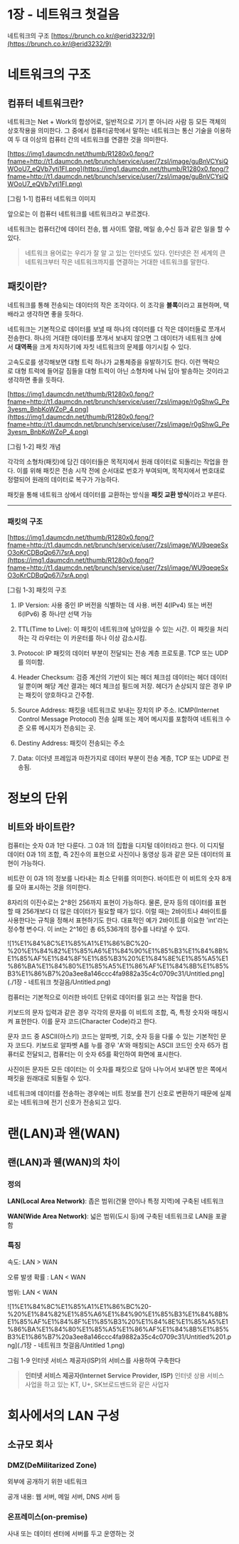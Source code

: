 # 1장 - 네트워크 첫걸음

네트워크의 구조 [https://brunch.co.kr/@erid3232/9](https://brunch.co.kr/@erid3232/9)

# 네트워크의 구조

## 컴퓨터 네트워크란?

네트워크는 Net + Work의 합성어로, 일반적으로 기기 뿐 아니라 사람 등 모든 객체의 상호작용을 의미한다. 그 중에서 컴퓨터공학에서 말하는 네트워크는 통신 기술을 이용하여 두 대 이상의 컴퓨터 간의 네트워크를 연결한 것을 의미한다. 

[https://img1.daumcdn.net/thumb/R1280x0.fpng/?fname=http://t1.daumcdn.net/brunch/service/user/7zsI/image/guBnVCYsiQWOoU7_eQVb7ytj1FI.png](https://img1.daumcdn.net/thumb/R1280x0.fpng/?fname=http://t1.daumcdn.net/brunch/service/user/7zsI/image/guBnVCYsiQWOoU7_eQVb7ytj1FI.png)

[그림 1-1] 컴퓨터 네트워크 이미지

앞으로는 이 컴퓨터 네트워크를 네트워크라고 부르겠다.

네트워크는 컴퓨터간에 데이터 전송, 웹 사이트 열람, 메일 송,수신 등과 같은 일을 할 수 있다.

> 네트워크 용어로는 우리가 잘 알 고 있는 인터넷도 있다. 인터넷은 전 세계의 큰 네트워크부터 작은 네트워크까지를 연결하는 거대한 네트워크를 말한다.

## 패킷이란?

네트워크를 통해 전송되는 데이터의 작은 조각이다. 이 조각을 **블록**이라고 표현하며, 택배라고 생각하면 좋을 듯하다.

네트워크는 기본적으로 데이터를 보낼 때 하나의 데이터를 더 작은 데이터들로 쪼개서 전송한다. 하나의 거대한 데이터를 쪼개서 보내지 않으면 그 데이터가 네트워크 상에서 **대역폭**을 크게 차지하기에 자칫 네트워크의 문제를 야기시킬 수 있다.

고속도로를 생각해보면 대형 트럭 하나가 교통체증을 유발하기도 한다. 이런 맥락으로 대형 트럭에 들어갈 짐들을 대형 트럭이 아닌 소형차에 나눠 담아 발송하는 것이라고 생각하면 좋을 듯하다.

[https://img1.daumcdn.net/thumb/R1280x0.fpng/?fname=http://t1.daumcdn.net/brunch/service/user/7zsI/image/r0gShwG_Pe3yesm_BnbKoWZoP_4.png](https://img1.daumcdn.net/thumb/R1280x0.fpng/?fname=http://t1.daumcdn.net/brunch/service/user/7zsI/image/r0gShwG_Pe3yesm_BnbKoWZoP_4.png)

[그림 1-2] 패킷 개념

각각의 소형차(패킷)에 담긴 데이터들은 목적지에서 원래 데이터로 되돌리는 작업을 한다. 이를 위해 패킷은 전송 시작 전에 순서대로 번호가 부여되며, 목적지에서 번호대로 정렬되어 원래의 데이터로 복구가 가능하다.

패킷을 통해 네트워크 상에서 데이터를 교환하는 방식을 **패킷 교환 방식**이라고 부른다.

---

### 패킷의 구조

[https://img1.daumcdn.net/thumb/R1280x0.fpng/?fname=http://t1.daumcdn.net/brunch/service/user/7zsI/image/WU9qeqeSxO3oKrCDBqQp67i7srA.png](https://img1.daumcdn.net/thumb/R1280x0.fpng/?fname=http://t1.daumcdn.net/brunch/service/user/7zsI/image/WU9qeqeSxO3oKrCDBqQp67i7srA.png)

[그림 1-3] 패킷의 구조

1. IP Version: 사용 중인 IP 버전을 식별하는 데 사용. 버전 4(IPv4) 또는 버전 6(IPv6) 중 하나만 선택 가능

2. TTL(Time to Live): 이 패킷이 네트워크에 남아있을 수 있는 시간. 이 패킷을 처리하는 각 라우터는 이 카운터를 하나 이상 감소시킴.

3. Protocol: IP 패킷의 데이터 부분이 전달되는 전송 계층 프로토콜. TCP 또는 UDP를 의미함.

4. Header Checksum: 검증 계산의 기반이 되는 헤더 체크섬 데이터는 헤더 데이터일 뿐이며 해당 계산 결과는 헤더 체크섬 필드에 저장. 헤더가 손상되지 않은 경우 IP는 패킷이 양호하다고 간주함.

5. Source Address: 패킷을 네트워크로 보내는 장치의 IP 주소. ICMP(Internet Control Message Protocol) 전송 실패 또는 제어 메시지를 포함하여 네트워크 수준 오류 메시지가 전송되는 곳.

6. Destiny Address: 패킷이 전송되는 주소

7. Data: 이더넷 프레임과 마찬가지로 데이터 부분이 전송 계층, TCP 또는 UDP로 전송됨.

# 정보의 단위

## 비트와 바이트란?

컴퓨터는 숫자 0과 1만 다룬다. 그 0과 1의 집합을 디지털 데이터라고 한다. 이 디지털 데이터 0과 1의 조합, 즉 2진수의 표현으로 사진이나 동영상 등과 같은 모든 데이터의 표현이 가능하다.

비트란 이 0과 1의 정보를 나타내는 최소 단위를 의미한다. 바이트란 이 비트의 숫자 8개를 모아 표시하는 것을 의미한다. 

8자리의 이진수로는 2^8인 256까지 표현이 가능하다. 물론, 문자 등의 데이터를 표현할 때 256개보다 더 많은 데이터가 필요할 때가 있다. 이럴 때는 2바이트나 4바이트를 사용한다는 규칙을 정해서 표현하기도 한다. 대표적인 예가 2바이트를 이요한 'int'라는 정수형 변수다. 이 int는 2^16인 총 65,536개의 정수를 나타낼 수 있다. 

![1%E1%84%8C%E1%85%A1%E1%86%BC%20-%20%E1%84%82%E1%85%A6%E1%84%90%E1%85%B3%E1%84%8B%E1%85%AF%E1%84%8F%E1%85%B3%20%E1%84%8E%E1%85%A5%E1%86%BA%E1%84%80%E1%85%A5%E1%86%AF%E1%84%8B%E1%85%B3%E1%86%B7%20a3ee8a146ccc4fa9882a35c4c0709c31/Untitled.png](./1장 - 네트워크 첫걸음/Untitled.png)

컴퓨터는 기본적으로 이러한 바이트 단위로 데이터를 읽고 쓰는 작업을 한다. 

키보드의 문자 입력과 같은 경우 각각의 문자를 이 비트의 조합, 즉, 특정 숫자와 매칭시켜 표현한다. 이를 문자 코드(Character Code)라고 한다.

문자 코드 중 ASCII(아스키) 코드는 알파벳, 기호, 숫자 등을 다룰 수 있는 기본적인 문자 코드다. 키보드로 알파벳 A를 누를 경우 'A'와 매칭되는 ASCII 코드인 숫자 65가 컴퓨터로 전달되고, 컴퓨터는 이 숫자 65를 확인하여 화면에 표시한다.

사진이든 문자든 모든 데이터는 이 숫자를 패킷으로 담아 나누어서 보내면 받은 쪽에서 패킷을 원래대로 되돌릴 수 있다. 

네트워크에 데이터를 전송하는 경우에는 비트 정보를 전기 신호로 변환하기 때문에 실제로는 네트워크에 전기 신호가 전송되고 있다.

# 랜(LAN)과 왠(WAN)

## 랜(LAN)과 웬(WAN)의 차이

### 정의

**LAN(Local Area Network)**: 좁은 범위(건물 안이나 특정 지역)에 구축된 네트워크

**WAN(Wide Area Network)**: 넓은 범위(도시 등)에 구축된 네트워크로 LAN을 포괄함

### 특징

속도: LAN > WAN

오류 발생 확률 : LAN < WAN

범위: LAN < WAN

![1%E1%84%8C%E1%85%A1%E1%86%BC%20-%20%E1%84%82%E1%85%A6%E1%84%90%E1%85%B3%E1%84%8B%E1%85%AF%E1%84%8F%E1%85%B3%20%E1%84%8E%E1%85%A5%E1%86%BA%E1%84%80%E1%85%A5%E1%86%AF%E1%84%8B%E1%85%B3%E1%86%B7%20a3ee8a146ccc4fa9882a35c4c0709c31/Untitled%201.png](./1장 - 네트워크 첫걸음/Untitled 1.png)

그림 1-9 인터넷 서비스 제공자(ISP)의 서비스를 사용하여 구축한다

> **인터넷 서비스 제공자(Internet Service Provider, ISP)**
인터넷 상용 서비스 사업을 하고 있는 KT, U+, SK브로드밴드와 같은 사업자

# 회사에서의 LAN 구성

## 소규모 회사

### DMZ(DeMilitarized Zone)

외부에 공개하기 위한 네트워크

공개 내용: 웹 서버, 메일 서버, DNS 서버 등

### 온프레미스(on-premise)

사내 또는 데이터 센터에 서버를 두고 운영하는 것